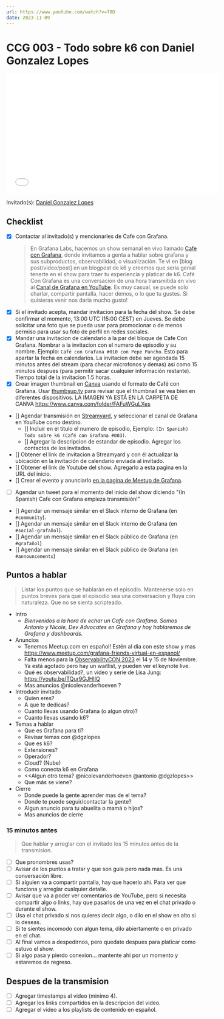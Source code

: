 ```yaml
---
url: https://www.youtube.com/watch?v=TBD
date: 2023-11-09
---
```

# CCG 003 - Todo sobre k6 con Daniel Gonzalez Lopes

<iframe width="560" height="315" src="[https://www.youtube.com/watch?v=TBD](https://www.youtube.com/watch?v=TBD)" title="YouTube video player" frameborder="0" allow="accelerometer; autoplay; clipboard-write; encrypted-media; gyroscope; picture-in-picture" allowfullscreen></iframe>

Invitado(s): [Daniel Gonzalez Lopes](https://www.linkedin.com/in/danielgonzalezlopes/)

## Checklist

- [x] Contactar al invitado(s) y mencionarles de Cafe con Grafana.
	> En Grafana Labs, hacemos un show semanal en vivo llamado [Cafe con Grafana](https://www.youtube.com/watch?v=fodMyzisa6s), donde invitamos a genta a hablar sobre grafana y sus subproductos, observabilidad, o visualización. Te vi en [blog post/video/post] en un blogpost de k6 y creemos que seria genial tenerte en el show para traer tu experiencia y platicar de k6.
	Café Con Grafana es una conversacion de una hora transmitida en vivo al [Canal de Grafana en YouTube](https://youtube.com/@grafana). Es muy casual, se puede solo charlar, compartir pantalla, hacer demos, o lo que tu gustes. Si quisieras venir nos daria mucho gusto! 
- [x] Si el invitado acepta, mandar invitacion para la fecha del show. Se debe confirmar el momento, 13:00 UTC (15:00 CEST) en Jueves. Se debe solicitar una foto que se pueda usar para promocionar o de menos permiso para usar su foto de perfil en redes sociales.
- [x] Mandar una invitacion de calendario a la par del bloque de Cafe Con Grafana. Nombrar a la invitacion con el numero de episodio y su nombre. Ejemplo: `Café con Grafana #010 con Pepe Pancho`. Esto para apartar la fecha en calendarios. La invitacion debe ser agendada 15 minutos antes del stream (para checar microfonos y demas) asi como 15 minutos despues (para permitir sacar cualquier información restante). Tiempo total de la invitacion 1.5 horas.
- [x] Crear imagen thumbnail en [Canva](https://canva.com) usando el formato de Café con Grafana. Usar [thumbsup.tv](https://thumbsup.tv) para revisar que el thumbnail se vea bien en diferentes dispositivos. LA IMAGEN YA ESTÁ EN LA CARPETA DE CANVA https://www.canva.com/folder/FAFuWGuLXes
- [] Agendar transmisión en [Streamyard](https://streamyard.com), y seleccionar el canal de Grafana en YouTube como destino.
	- [] Incluir en el titulo el numero de episodio, Ejemplo: `(In Spanish) Todo sobre k6 (Café con Grafana #003)`.
	- [] Agregar la descripcion de estandar de episodio. Agregar los contactos de los invitados.
- [] Obtener el link de invitacion a Streamyard y con él actualizar la ubicación en la invitación de calendario enviada al invitado.
- [] Obtener el link de Youtube del show. Agregarlo a esta pagina en la URL del inicio.
- [] Crear el evento y anunciarlo [en la pagina de Meetup de Grafana](https://www.meetup.com/grafana-friends-virtual-meetup-group/).
- [ ] Agendar un tweet para el momento del inicio del show diciendo "(In Spanish) Cafe con Grafana empieza transmisión!"
- [] Agendar un mensaje similar en el Slack interno de Grafana  (en `#community`).
- [] Agendar un mensaje similar en el Slack interno de Grafana  (en `#social-grafañol`).
- [] Agendar un mensaje similar en el Slack público de Grafana  (en `#grafañol`)
- [] Agendar un mensaje similar en el Slack público de Grafana  (en `#announcements`)


## Puntos a hablar

> Listar los puntos que se hablarán en el episodio. Mantenerse solo en puntos breves para que el episodio sea una conversacion y fluya con naturaleza. Que no se sienta scripteado.

- Intro
	- *Bienvenidos a la hora de echar un Cafe con Grafana. Somos Antonio y Nicole, Dev Advocates en Grafana y hoy hablaremos de Grafana y dashboards.*
- Anuncios
	- Tenemos Meetup.com en español! Estén al dia con este show y mas https://www.meetup.com/grafana-friends-virtual-en-espanol/
	- Falta menos para la [ObservabilityCON 2023](https://grafana.com/about/events/observabilitycon/2023/?pg=blog&plcmt=body-txt#register) el 14 y 15 de Noviembre. Ya está agotado pero hay un waitlist, y pueden ver el keynote live.
	- Qué es observabilidad?, un video y serie de Lisa Jung: https://youtu.be/TQur9GJHIIQ
	- Mas anuncios @nicolevanderhoeven ?
- Introducir invitado
	- Quien eres?
	- A que te dedicas?
	- Cuanto llevas usando Grafana (o algun otro)?
	- Cuanto llevas usando k6?
- Temas a hablar
	- Que es Grafana para ti?
	- Revisar temas con @dgzlopes
	- Que es k6?
	- Extensiones?
	- Operador?
	- Cloud? (Nube)
	- Como conecta k6 en Grafana
	- <<Algun otro tema? @nicolevanderhoeven @antonio @dgzlopes>>
	- Que más se viene?
- Cierre
	- Donde puede la gente aprender mas de el tema?
	- Donde te puede seguir/contactar la gente?
	- Algun anuncio para tu abuelita o mamá o hijos?
	- Mas anuncios de cierre

### 15 minutos antes

> Que hablar y arreglar con el invitado los 15 minutos antes de la transmision.

- [ ] Que pronombres usas?
- [ ] Avisar de los puntos a tratar y que son guia pero nada mas. Es una conversación libre.
- [ ] Si alguien va a compartir pantalla, hay que hacerlo ahi. Para ver que funciona y arreglar cualquier detalle.
- [ ] Avisar que va a poder ver comentarios de YouTube, pero si necesita compartir algo o links, hay que pasarlos de una vez en el chat privado o durante el show.
- [ ] Usa el chat privado si nos quieres decir algo, o dilo en el show en alto si lo deseas.
- [ ] Si te sientes incomodo con algun tema, dilo abiertamente o en privado en el chat.
- [ ] Al final vamos a despedirnos, pero quedate despues para platicar como estuvo el show.
- [ ] Si algo pasa y pierdo conexion... mantente ahi por un momento y estaremos de regreso.

## Despues de la transmision

- [ ] Agregar timestamps al video (minimo 4).
- [ ] Agregar los links compartidos en la descripcion del video.
- [ ] Agregar el video a los playlists de contenido en español.
